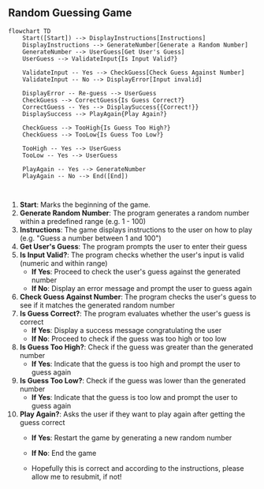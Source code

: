 
## Random Guessing Game

```mermaid
flowchart TD
    Start([Start]) --> DisplayInstructions[Instructions]
    DisplayInstructions --> GenerateNumber[Generate a Random Number]
    GenerateNumber --> UserGuess[Get User's Guess]
    UserGuess --> ValidateInput{Is Input Valid?}

    ValidateInput -- Yes --> CheckGuess[Check Guess Against Number]
    ValidateInput -- No --> DisplayError[Input invalid]

    DisplayError -- Re-guess --> UserGuess
    CheckGuess --> CorrectGuess{Is Guess Correct?}
    CorrectGuess -- Yes --> DisplaySuccess{{Correct!}}
    DisplaySuccess --> PlayAgain{Play Again?}

    CheckGuess --> TooHigh{Is Guess Too High?}
    CheckGuess --> TooLow{Is Guess Too Low?}

    TooHigh -- Yes --> UserGuess
    TooLow -- Yes --> UserGuess

    PlayAgain -- Yes --> GenerateNumber
    PlayAgain -- No --> End([End])

    
```

1. **Start**: Marks the beginning of the game.
2. **Generate Random Number**: The program generates a random number within a predefined range (e.g. 1 - 100)
3. **Instructions**: The game displays instructions to the user on how to play (e.g. "Guess a number between 1 and 100")
4. **Get User's Guess**: The program prompts the user to enter their guess
5. **Is Input Valid?**: The program checks whether the user's input is valid (numeric and within range)
   - **If Yes**: Proceed to check the user's guess against the generated number
   - **If No**: Display an error message and prompt the user to guess again
6. **Check Guess Against Number**: The program checks the user's guess to see if it matches the generated random number
7. **Is Guess Correct?**: The program evaluates whether the user's guess is correct
   - **If Yes**: Display a success message congratulating the user
   - **If No**: Proceed to check if the guess was too high or too low
8. **Is Guess Too High?**: Check if the guess was greater than the generated number
   - **If Yes**: Indicate that the guess is too high and prompt the user to guess again
9. **Is Guess Too Low?**: Check if the guess was lower than the generated number
   - **If Yes**: Indicate that the guess is too low and prompt the user to guess again
10. **Play Again?**: Asks the user if they want to play again after getting the guess correct
    - **If Yes**: Restart the game by generating a new random number
    - **If No**: End the game
   
    - Hopefully this is correct and according to the instructions, please allow me to resubmit, if not!
